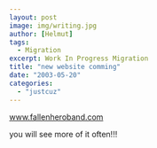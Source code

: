 ```yaml
---
layout: post
image: img/writing.jpg
author: [Helmut]
tags:
  - Migration
excerpt: Work In Progress Migration
title: "new website comming"
date: "2003-05-20"
categories: 
  - "justcuz"
---
```


www.fallenheroband.com

you will see more of it often!!!
